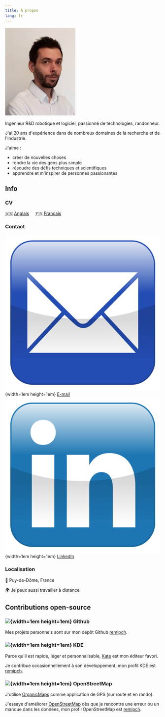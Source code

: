 ```yaml
---
title: À propos
lang: fr
---
```


![](images/Remi-PEUCHOT.jpg)

Ingénieur R&D robotique et logiciel, passionné de technologies, randonneur.

J'ai 20 ans d'expérience dans de nombreux domaines de la recherche et de l'industrie.

J'aime :

* créer de nouvelles choses
* rendre la vie des gens plus simple
* résoudre des défis techniques et scientifiques
* apprendre et m'inspirer de personnes passionantes

## Info

### CV

🇺🇸 [Anglais](Remi-PEUCHOT-en.pdf) &nbsp; &nbsp;
🇫🇷 [Français](Remi-PEUCHOT-fr.pdf)

### Contact

![](images/email.svg){width=1em height=1em}  [E-mail](mailto:remipch@proton.me) &nbsp; &nbsp;
![](images/linkedin.svg){width=1em height=1em}  [LinkedIn](https://www.linkedin.com/in/peuchotremi)

### Localisation

📍 Puy-de-Dôme, France

🌍 Je peux aussi travailler à distance

## Contributions open-source

### ![](images/github.ico){width=1em height=1em} Github

Mes projets personnels sont sur mon dépôt Github [remipch](https://github.com/remipch).

### ![](images/kde.ico){width=1em height=1em} KDE

Parce qu'il est rapide, léger et personnalisable, [Kate](https://kate-editor.org/) est mon éditeur favori.

Je contribue occasionnellement à son développement, mon profil KDE est [remipch](https://invent.kde.org/remipch).

### ![](images/openstreetmap.ico){width=1em height=1em} OpenStreetMap

J'utilise [OrganicMaps](https://organicmaps.app/) comme application de GPS (sur route et en rando).

J'essaye d'améliorer [OpenStreetMap](https://www.openstreetmap.org/) dès que je rencontre une erreur ou un manque dans les données,
mon profil OpenStreetMap est [remipch](https://www.openstreetmap.org/user/remipch).

